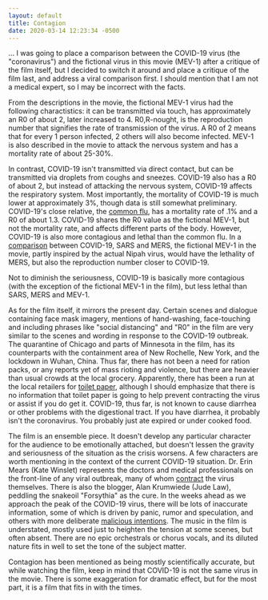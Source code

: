 ```yaml
---
layout: default
title: Contagion
date: 2020-03-14 12:23:34 -0500
---
```


... I was going to place a comparison between the COVID-19 virus (the "coronavirus") and the fictional virus in this movie (MEV-1) after a critique of the film itself, but I decided to switch it around and place a critique of the film last, and address a viral comparison first. I should mention that I am not a medical expert, so I may be incorrect with the facts.

From the descriptions in the movie, the fictional MEV-1 virus had the following charactistics: it can be transmitted via touch, has approximately an R0 of about 2, later increased to 4. R0,R-nought, is the reproduction number that signifies the rate of transmission of the virus. A R0 of 2 means that for every 1 person infected, 2 others will also become infected. MEV-1 is also described in the movie to attack the nervous system and has a mortality rate of about 25-30%. 

In contrast, COVID-19 isn't transmitted via direct contact, but can be transmitted via droplets from coughs and sneezes. COVID-19 also has a R0 of about 2, but instead of attacking the nervous system, COVID-19 affects the respiratory system. Most importantly, the mortality of COVID-19 is much lower at approximately 3%, though data is still somewhat preliminary. COVID-19's close relative, the [common flu](https://www.livescience.com/new-coronavirus-compare-with-flu.html), has a mortality rate of .1% and a R0 of about 1.3. COVID-19 shares the R0 value as the fictional MEV-1, but not the mortality rate, and affects different parts of the body. However, COVID-19 is also more contagious and lethal than the common flu. In a [comparison](https://www.nbcnews.com/health/health-news/coronavirus-diseases-comparing-covid-19-sars-mers-numbers-n1150321) between COVID-19, SARS and MERS, the fictional MEV-1 in the movie, partly inspired by the actual Nipah virus, would have the lethality of MERS, but also the reproduction number closer to COVID-19. 

Not to diminish the seriousness, COVID-19 is basically more contagious (with the exception of the fictional MEV-1 in the film), but less lethal than SARS, MERS and MEV-1.

As for the film itself, it mirrors the present day. Certain scenes and dialogue containing face mask imagery, mentions of hand-washing, face-touching and including phrases like "social distancing" and "R0" in the film are very similar to the scenes and wording in response to the COVID-19 outbreak. The quarantine of Chicago and parts of Minnesota in the film, has its counterparts with the containment area of New Rochelle, New York, and the lockdown in Wuhan, China. Thus far, there has not been a need for ration packs, or any reports yet of mass rioting and violence, but there are heavier than usual crowds at the local grocery. Apparently, there has been a run at the local retailers for [toilet paper](https://www.cnn.com/2020/03/09/health/toilet-paper-shortages-novel-coronavirus-trnd/index.html), although I should emphasize that there is no information that toilet paper is going to help prevent contracting the virus or assist if you do get it. COVID-19, thus far, is not known to cause diarrhea or other problems with the digestional tract. If you have diarrhea, it probably isn't the coronavirus. You probably just ate expired or under cooked food.

The film is an ensemble piece. It doesn't develop any particular character for the audience to be emotionally attached, but doesn't lessen the gravity and seriousness of the situation as the crisis worsens. A few characters are worth mentioning in the context of the current COVID-19 situation. Dr. Erin Mears (Kate Winslet) represents the doctors and medical professionals on the front-line of any viral outbreak, many of whom [contract](https://www.nytimes.com/interactive/2020/03/13/world/asia/coronavirus-death-life.html) the virus themselves. There is also the blogger, Alan Krumwiede (Jude Law), peddling the snakeoil "Forsythia" as the cure. In the weeks ahead as we approach the peak of the COVID-19 virus, there will be lots of inaccurate information, some of which is driven by panic, rumor and speculation, and others with more deliberate [malicious intentions](https://thecyberwire.com/newsletters/daily-briefing/9/50). The music in the film is understated, mostly used just to heighten the tension at some scenes, but often absent. There are no epic orchestrals or chorus vocals, and its diluted nature fits in well to set the tone of the subject matter.

Contagion has been mentioned as being mostly scientifically accurate, but while watching the film, keep in mind that COVID-19 is not the same virus in the movie. There is some exaggeration for dramatic effect, but for the most part, it is a film that fits in with the times. 






